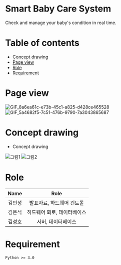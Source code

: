 # Smart Baby Care System
Check and manage your baby's condition in real time.

Table of contents
=================
<!--ts-->
   * [Concept drawing](#concept-drawing)
   * [Page view](#page-view)
   * [Role](#role)
   * [Requirement](#requirement)
   
<!--te-->
Page view
=======
![GIF_8a6ea61c-e73b-45c1-a825-d428ce465528](https://user-images.githubusercontent.com/55729930/98451175-a86d4600-2186-11eb-81fe-e0a208c1e8dd.gif)
![GIF_5a4682f5-7c51-476b-9790-7a3043865687](https://user-images.githubusercontent.com/55729930/98461292-506a2a00-21ee-11eb-9345-8e1efed82a14.gif)


Concept drawing
===============
  * Concept drawing
  
![그림1](https://user-images.githubusercontent.com/55729930/98460627-60cbd600-21e9-11eb-915e-277a313f2ccc.png)
![그림2](https://user-images.githubusercontent.com/55729930/98460869-6f1af180-21eb-11eb-94ac-d9af063f1745.png)





Role
=======

|Name|Role| 
|:----:|:----:|
|김민성|발표자료, 하드웨어 컨트롤|
|김은석|하드웨어 회로, 데이터베이스|
|김성호|서버, 데이터베이스|




Requirement
=======

```
Python >= 3.0
```


